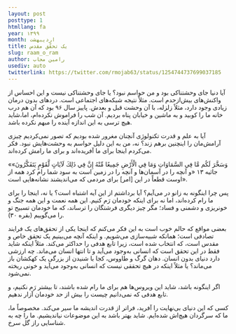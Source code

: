 ```yaml
---
layout: post
posttype: 1
htmllang: fa
year: ۱۳۹۹
month: اردیبهشت
title: یک تحقّق مقدس
slug: raam_o_ram
author: رامین مجاب
usediv: auto
twitterlink: https://twitter.com/rmojab63/status/1254744737699037185
---
```


آیا دنیا جای وحشتناکی بود و من حواسم نبود؟ یا جای وحشتناکی نیست و این احساس از واکنش‌های بیش‌ازحدم است. مثلاً نتیجه شبکه‌های اجتماعی است. دردهای بدون درمان زیادی وجود دارد، مثلاً زلزله، با آن وحشت قبل و بعدش. پاییز سال ۹۶ بود که آن هم درب خانه ما را کوبید و به ماشین و خیابان پناه بردیم. آن شب را فراموش نکرده‌ام، اما،شاید هیچ ترسی به این اندازه آینده را مبهم نکرده باشد.

آیا به علم و قدرت تکنولوژی آنچنان مغرور شده بودیم که تصور نمی‌کردیم چیزی آرامش‌مان را اینچنین برهم زند؟ 
نه، من به این دلیل حواسم به وحشت‌هایش نبود. فکر می‌کردم اینجا برای ما آفریده‌اند و برای ما رامش کرده‌اند. 

«وَسَخَّرَ لَكُم مَّا فِي السَّمَاوَاتِ وَمَا فِي الْأَرْضِ جَمِيعًا مِّنْهُ إِنَّ فِي ذَلِكَ لَآيَاتٍ لَّقَوْمٍ يَتَفَكَّرُونَ» جاثیه ۱۳ «و آنچه را در آسمان‌ها و آنچه را در زمين است به سود شما رام كرد همه از اوست قطعاً در اين [امر] براى مردمى كه مى‌انديشند نشانه‌هايى است». 

پس چرا اینگونه به زانو در می‌آیم؟ آیا برداشتم از این آیه اشتباه است؟ یا نه، اینجا را برای ما رام کرده‌اند، اما نه برای اینکه خودمان رَم کنیم. این همه نعمت و این همه جنگ و خونریزی و دشمنی و فساد؛ مگر چیز دیگری  فرشتگان را ترساند، که ما خودمان تسبیح تو را می‌گوییم (بقره ۳۰). 

بعضی مواقع که حالم خوب است به این فکر می‌کنم که  اینجا یکی از تحقق‌های یک فرایند تصادفی است؛ همانکه شبیه‌سازی می‌شویم. و اینکه آنچه می‌بینیم یک تحقق خاص و مقدس است، که انتخاب شده است، زیرا تابع هدفی را حداکثر می‌کند. مثلاً اینکه شاید فقط در این تحقق است که انسانی به‌وجود می‌آید و تا انتها انسان می‌ماند. چه ارزشی دارد دنیای بدون انسان. دهان گرگ و طاووس، کجا با شنیدن از بزرگی یک کهکشان باز می‌ماند؟ یا مثلاً اینکه در هیچ تحققی نیست که انسانی به‌وجود می‌آید و خونی ریخته نمی‌شود.

اگر اینگونه باشد، شاید این ویروس‌ها هم برای ما رام شده باشند، تا بیشتر رَم نکنیم، و تابع هدفی که نمی‌دانیم چیست را بیش از حد خودمان آزار ندهیم.

کسی که این دنیای بی‌نهایت را آفرید، فراتر از قدرت اندیشه ما سیر می‌کند. مخصوصاً ما، ما که سرگردان هیچ‌اش شده‌ایم. شاید بهتر باشد به این موضوعات نیاندیشیم. ما را چه به شناسایی راز گل سرخ.






